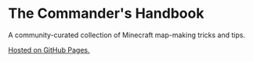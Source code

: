# The Commander's Handbook
A community-curated collection of Minecraft map-making tricks and tips.

[Hosted on GitHub Pages.](https://arcensoth.github.io/commanders-handbook)
